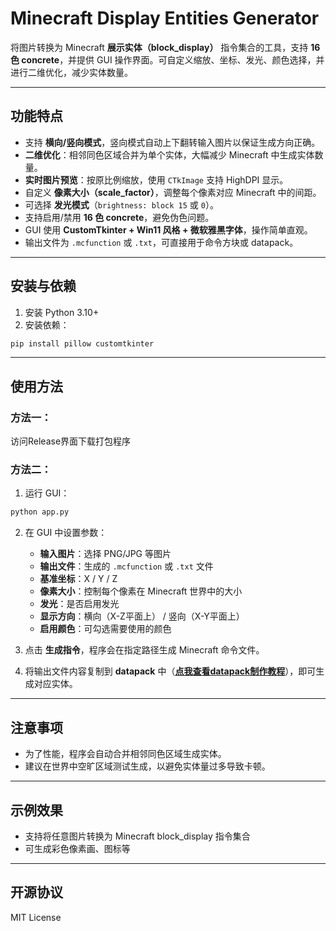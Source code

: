 # Minecraft Display Entities Generator

将图片转换为 Minecraft **展示实体（block_display）** 指令集合的工具，支持 **16 色 concrete**，并提供 GUI 操作界面。可自定义缩放、坐标、发光、颜色选择，并进行二维优化，减少实体数量。

---

## 功能特点

- 支持 **横向/竖向模式**，竖向模式自动上下翻转输入图片以保证生成方向正确。
- **二维优化**：相邻同色区域合并为单个实体，大幅减少 Minecraft 中生成实体数量。
- **实时图片预览**：按原比例缩放，使用 `CTkImage` 支持 HighDPI 显示。
- 自定义 **像素大小（scale_factor）**，调整每个像素对应 Minecraft 中的间距。
- 可选择 **发光模式**（`brightness: block 15` 或 `0`）。
- 支持启用/禁用 **16 色 concrete**，避免伪色问题。
- GUI 使用 **CustomTkinter + Win11 风格 + 微软雅黑字体**，操作简单直观。
- 输出文件为 `.mcfunction` 或 `.txt`，可直接用于命令方块或 datapack。

---

## 安装与依赖

1. 安装 Python 3.10+
2. 安装依赖：

```bash
pip install pillow customtkinter
```

---

## 使用方法

### 方法一：

访问Release界面下载打包程序

### 方法二：

1. 运行 GUI：

```bash
python app.py
```

2. 在 GUI 中设置参数：
   - **输入图片**：选择 PNG/JPG 等图片
   - **输出文件**：生成的 `.mcfunction` 或 `.txt` 文件
   - **基准坐标**：X / Y / Z
   - **像素大小**：控制每个像素在 Minecraft 世界中的大小
   - **发光**：是否启用发光
   - **显示方向**：横向（X-Z平面上） / 竖向（X-Y平面上）
   - **启用颜色**：可勾选需要使用的颜色

3. 点击 **生成指令**，程序会在指定路径生成 Minecraft 命令文件。
4. 将输出文件内容复制到  **datapack** 中（[**点我查看datapack制作教程**](./DATAPACK.md)），即可生成对应实体。


---

## 注意事项

- 为了性能，程序会自动合并相邻同色区域生成实体。
- 建议在世界中空旷区域测试生成，以避免实体量过多导致卡顿。

---

## 示例效果

- 支持将任意图片转换为 Minecraft block_display 指令集合
- 可生成彩色像素画、图标等

---

## 开源协议

MIT License